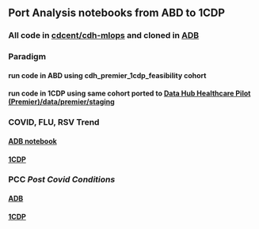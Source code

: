 ## Port Analysis notebooks from ABD to 1CDP
### All code in [cdcent/cdh-mlops](https://github.com/cdcent/cdh-mlops) and cloned in [ADB](https://adb-5189663741904016.16.azuredatabricks.net/browse/folders/3330447642853819?o=5189663741904016)
### Paradigm
#### run code in ABD using **cdh_premier_1cdp_feasibility** cohort
#### run code in 1CDP using same cohort ported to [Data Hub Healthcare Pilot (Premier)/data/premier/staging](https://1cdp.cdc.gov/workspace/compass/view/ri.compass.main.folder.a08b73a0-a1e5-4423-b593-1eb0ad34abc7)
### COVID, FLU, RSV Trend
#### [ADB notebook](https://adb-5189663741904016.16.azuredatabricks.net/editor/notebooks/3330447642853927?o=5189663741904016)
#### [1CDP](https://1cdp.cdc.gov/workspace/vector/view/ri.vector.main.workbook.c4db5c93-fc44-4e2f-9eeb-783c0473e5d6?branch=master)
### PCC *Post Covid Conditions*
#### [ADB](https://github.com/cdcent/cdh-mlops/blob/master/1CDP/premier/(Clone)%20PCC.ipynb)
#### [1CDP](https://1cdp.cdc.gov/workspace/vector/view/ri.vector.main.workbook.d2567d55-cd9a-490c-b46a-ba2db90332a1?branch=master)
